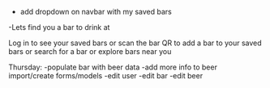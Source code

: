 - add dropdown on navbar with my saved bars

-Lets find you a bar to drink at

Log in to see your saved bars
or scan the bar QR to add a bar to your saved bars
or search for a bar
or explore bars near you

Thursday:
-populate bar with beer data
-add more info to beer import/create forms/models
-edit user
-edit bar
-edit beer